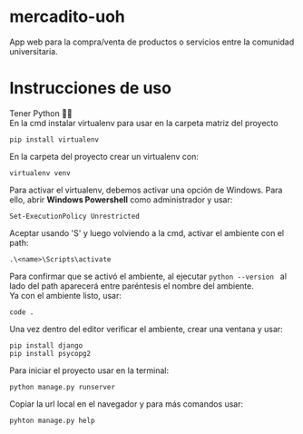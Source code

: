 # mercadito-uoh
App web para la compra/venta de productos o servicios entre la comunidad universitaria. 

# Instrucciones de uso
Tener Python 🧑‍🦲  
En la cmd instalar virtualenv para usar en la carpeta matriz del proyecto 
```
pip install virtualenv
```
En la carpeta del proyecto crear un virtualenv con:
```
virtualenv venv
```
Para activar el virtualenv, debemos activar una opción de Windows. Para ello, abrir **Windows Powershell** como administrador y usar:
```
Set-ExecutionPolicy Unrestricted
```
Aceptar usando 'S' y luego volviendo a la cmd, activar el ambiente con el path:
```
.\<name>\Scripts\activate
```
Para confirmar que se activó el ambiente, al ejecutar ```python --version ``` al lado del path aparecerá entre paréntesis el nombre del ambiente.  
Ya con el ambiente listo, usar:
```
code .
```
Una vez dentro del editor verificar el ambiente, crear una ventana y usar:
```
pip install django
pip install psycopg2
```
Para iniciar el proyecto usar en la terminal:
```
python manage.py runserver
```
Copiar la url local en el navegador y para más comandos usar:
```
pyhton manage.py help
```
